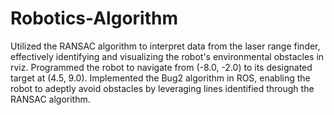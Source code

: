 # Robotics-Algorithm

Utilized the RANSAC algorithm to interpret data from the laser range finder, effectively identifying and visualizing the robot's environmental obstacles in rviz.
Programmed the robot to navigate from (-8.0, -2.0) to its designated target at (4.5, 9.0).
Implemented the Bug2 algorithm in ROS, enabling the robot to adeptly avoid obstacles by leveraging lines identified through the RANSAC algorithm.
